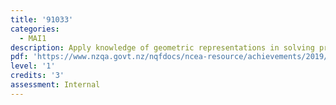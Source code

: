 ```yaml
---
title: '91033'
categories:
  - MAI1
description: Apply knowledge of geometric representations in solving problems
pdf: 'https://www.nzqa.govt.nz/nqfdocs/ncea-resource/achievements/2019/as91033.pdf'
level: '1'
credits: '3'
assessment: Internal
---
```


